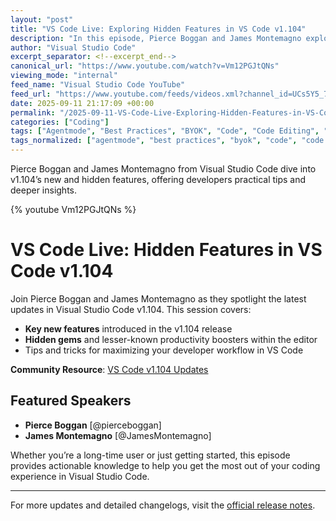```yaml
---
layout: "post"
title: "VS Code Live: Exploring Hidden Features in VS Code v1.104"
description: "In this episode, Pierce Boggan and James Montemagno explore what's new in Visual Studio Code version 1.104. They discuss their favorite updates, uncover hidden features, and offer insights for developers looking to boost productivity. The video highlights developer-focused features and provides actionable information relevant to VS Code users."
author: "Visual Studio Code"
excerpt_separator: <!--excerpt_end-->
canonical_url: "https://www.youtube.com/watch?v=Vm12PGJtQNs"
viewing_mode: "internal"
feed_name: "Visual Studio Code YouTube"
feed_url: "https://www.youtube.com/feeds/videos.xml?channel_id=UCs5Y5_7XK8HLDX0SLNwkd3w"
date: 2025-09-11 21:17:09 +00:00
permalink: "/2025-09-11-VS-Code-Live-Exploring-Hidden-Features-in-VS-Code-v1104.html"
categories: ["Coding"]
tags: ["Agentmode", "Best Practices", "BYOK", "Code", "Code Editing", "Coding", "Copilot", "Developer", "Developer Community", "Developer Productivity", "Developer Tools", "Hidden Features", "Live Stream", "Microsoft", "Release Highlights", "Software Developer", "Software Development", "Videos", "VS Code", "VS Code V1.104", "Vscoderelease"]
tags_normalized: ["agentmode", "best practices", "byok", "code", "code editing", "coding", "copilot", "developer", "developer community", "developer productivity", "developer tools", "hidden features", "live stream", "microsoft", "release highlights", "software developer", "software development", "videos", "vs code", "vs code v1dot104", "vscoderelease"]
---
```


Pierce Boggan and James Montemagno from Visual Studio Code dive into v1.104’s new and hidden features, offering developers practical tips and deeper insights.<!--excerpt_end-->

{% youtube Vm12PGJtQNs %}

# VS Code Live: Hidden Features in VS Code v1.104

Join Pierce Boggan and James Montemagno as they spotlight the latest updates in Visual Studio Code v1.104. This session covers:

- **Key new features** introduced in the v1.104 release
- **Hidden gems** and lesser-known productivity boosters within the editor
- Tips and tricks for maximizing your developer workflow in VS Code

**Community Resource**: [VS Code v1.104 Updates](https://code.visualstudio.com/updates/v1_104)

## Featured Speakers

- **Pierce Boggan** [@pierceboggan]
- **James Montemagno** [@JamesMontemagno]

Whether you’re a long-time user or just getting started, this episode provides actionable knowledge to help you get the most out of your coding experience in Visual Studio Code.

---
For more updates and detailed changelogs, visit the [official release notes](https://code.visualstudio.com/updates/v1_104).
